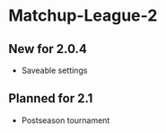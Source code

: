 # Matchup-League-2

## New for 2.0.4
- Saveable settings

## Planned for 2.1
- Postseason tournament
